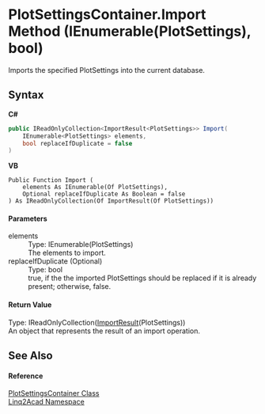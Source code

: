 # PlotSettingsContainer.Import Method (IEnumerable(PlotSettings), bool)
 

Imports the specified PlotSettings into the current database.

## Syntax

**C#**<br />
``` C#
public IReadOnlyCollection<ImportResult<PlotSettings>> Import(
	IEnumerable<PlotSettings> elements,
	bool replaceIfDuplicate = false
)
```

**VB**<br />
``` VB
Public Function Import ( 
	elements As IEnumerable(Of PlotSettings),
	Optional replaceIfDuplicate As Boolean = false
) As IReadOnlyCollection(Of ImportResult(Of PlotSettings))
```


#### Parameters
<dl><dt>elements</dt><dd>Type: IEnumerable(PlotSettings)<br />The elements to import.</dd><dt>replaceIfDuplicate (Optional)</dt><dd>Type: bool<br />true, if the the imported PlotSettings should be replaced if it is already present; otherwise, false.</dd></dl>

#### Return Value
Type: IReadOnlyCollection(<a href="T_Linq2Acad_ImportResult_1.md">ImportResult</a>(PlotSettings))<br />An object that represents the result of an import operation.

## See Also


#### Reference
<a href="T_Linq2Acad_PlotSettingsContainer.md">PlotSettingsContainer Class</a><br /><a href="N_Linq2Acad.md">Linq2Acad Namespace</a><br />

